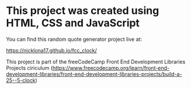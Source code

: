 # This project was created using HTML, CSS and JavaScript

You can find this random quote generator project live at:

https://nicklona17.github.io/fcc_clock/

This project is part of the freeCodeCamp Front End Development Libraries Projects ciriculum (https://www.freecodecamp.org/learn/front-end-development-libraries/front-end-development-libraries-projects/build-a-25--5-clock)